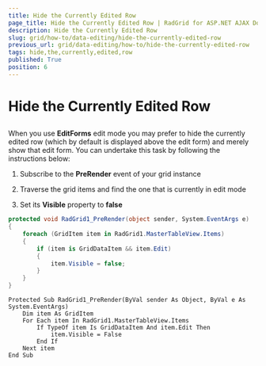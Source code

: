 ```yaml
---
title: Hide the Currently Edited Row
page_title: Hide the Currently Edited Row | RadGrid for ASP.NET AJAX Documentation
description: Hide the Currently Edited Row
slug: grid/how-to/data-editing/hide-the-currently-edited-row
previous_url: grid/data-editing/how-to/hide-the-currently-edited-row
tags: hide,the,currently,edited,row
published: True
position: 6
---
```


# Hide the Currently Edited Row



##

When you use **EditForms** edit mode you may prefer to hide the currently edited row (which by default is displayed above the edit form) and merely show that edit form. You can undertake this task by following the instructions below:

1. Subscribe to the **PreRender** event of your grid instance

1. Traverse the grid items and find the one that is currently in edit mode

1. Set its **Visible** property to **false**



````C#
protected void RadGrid1_PreRender(object sender, System.EventArgs e)
{
    foreach (GridItem item in RadGrid1.MasterTableView.Items)
    {
        if (item is GridDataItem && item.Edit)
        {
            item.Visible = false;
        }
    }
}
````
````VB
Protected Sub RadGrid1_PreRender(ByVal sender As Object, ByVal e As System.EventArgs)
    Dim item As GridItem
    For Each item In RadGrid1.MasterTableView.Items
        If TypeOf item Is GridDataItem And item.Edit Then
            item.Visible = False
        End If
    Next item
End Sub
````

